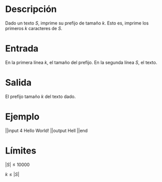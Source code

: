 # Descripción

Dado un texto $S$, imprime su prefijo de tamaño $k$. Esto es, imprime los primeros $k$ caracteres de $S$.

# Entrada

En la primera línea $k$, el tamaño del prefijo. En la segunda línea $S$, el texto.

# Salida

El prefijo tamaño $k$ del texto dado.

# Ejemplo

||input
4
Hello World!
||output
Hell
||end

# Límites

$|S| \leq 10000$

$k \leq |S|$
